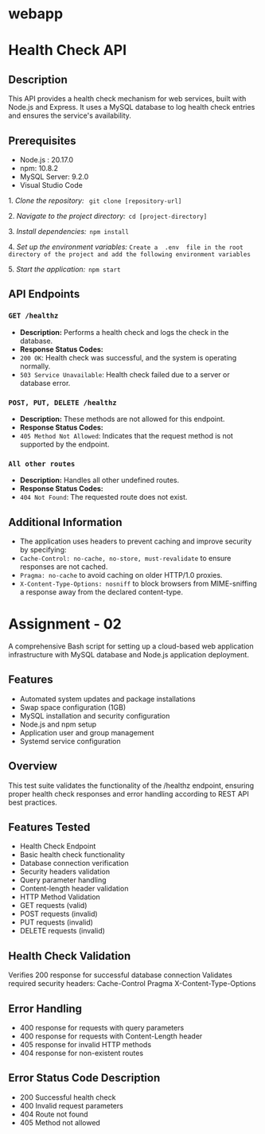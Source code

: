 # webapp
# Health Check API

## Description
This API provides a health check mechanism for web services, built with Node.js and Express. It uses a MySQL database to log health check entries and ensures the service's availability.

## Prerequisites
- Node.js : 20.17.0
- npm: 10.8.2
- MySQL Server: 9.2.0
- Visual Studio Code

1.⁠ ⁠*Clone the repository:*
   ⁠    `git clone [repository-url] `⁠

2.⁠ ⁠*Navigate to the project directory:*
   ⁠ `cd [project-directory]`

3.⁠ ⁠*Install dependencies:*
   ⁠ `npm install` ⁠

4.⁠ ⁠*Set up the environment variables:*
   `Create a ⁠ .env ⁠ file in the root directory of the project and add the following environment variables`

5.⁠ ⁠*Start the application:*
⁠ `npm start` ⁠

## API Endpoints

### `GET /healthz`
- **Description:** Performs a health check and logs the check in the database.
- **Response Status Codes:**
- `200 OK`: Health check was successful, and the system is operating normally.
- `503 Service Unavailable`: Health check failed due to a server or database error.

### `POST, PUT, DELETE /healthz`
- **Description:** These methods are not allowed for this endpoint.
- **Response Status Codes:**
- `405 Method Not Allowed`: Indicates that the request method is not supported by the endpoint.

### `All other routes`
- **Description:** Handles all other undefined routes.
- **Response Status Codes:**
- `404 Not Found`: The requested route does not exist.

## Additional Information
- The application uses headers to prevent caching and improve security by specifying:
- `Cache-Control: no-cache, no-store, must-revalidate` to ensure responses are not cached.
- `Pragma: no-cache` to avoid caching on older HTTP/1.0 proxies.
- `X-Content-Type-Options: nosniff` to block browsers from MIME-sniffing a response away from the declared content-type.


# Assignment - 02 

A comprehensive Bash script for setting up a cloud-based web application infrastructure with MySQL database and Node.js application deployment.

## Features
- Automated system updates and package installations
- Swap space configuration (1GB)
- MySQL installation and security configuration
- Node.js and npm setup
- Application user and group management
- Systemd service configuration

## Overview
This test suite validates the functionality of the /healthz endpoint, ensuring proper health check responses and error handling according to REST API best practices.

## Features Tested

- Health Check Endpoint
- Basic health check functionality
- Database connection verification
- Security headers validation
- Query parameter handling
- Content-length header validation
- HTTP Method Validation
- GET requests (valid)
- POST requests (invalid)
- PUT requests (invalid)
- DELETE requests (invalid)

## Health Check Validation
Verifies 200 response for successful database connection
Validates required security headers:
Cache-Control
Pragma
X-Content-Type-Options

## Error Handling
- 400 response for requests with query parameters
- 400 response for requests with Content-Length header
- 405 response for invalid HTTP methods
- 404 response for non-existent routes


## Error Status Code	Description
- 200	Successful health check
- 400	Invalid request parameters
- 404	Route not found
- 405	Method not allowed
